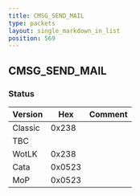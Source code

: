 ```yaml
---
title: CMSG_SEND_MAIL
type: packets
layout: single_markdown_in_list
position: 569
---
```


## CMSG_SEND_MAIL

### Status

Version    | Hex        | Comment
---------- | ---------- | ---------- 
Classic    | 0x238      | 
TBC        |            | 
WotLK      | 0x238      | 
Cata       | 0x0523     | 
MoP        | 0x0523     | 
